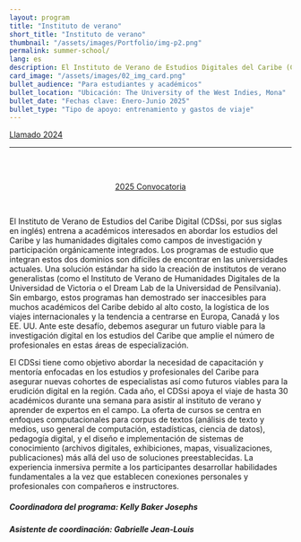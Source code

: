 ```yaml
---
layout: program
title: "Instituto de verano"
short_title: "Instituto de verano"
thumbnail: "/assets/images/Portfolio/img-p2.png"
permalink: summer-school/
lang: es
description: El Instituto de Verano de Estudios Digitales del Caribe (CDSsi, por sus siglas en inglés) capacita a académicos interesados ​​en abordar los estudios del Caribe y las humanidades digitales como campos de investigación y participación orgánicamente integrados. El CDSsi apoya los viajes de hasta 30 académicos para asistir al instituto de verano de una semana de duración y aprender de expertos en el campo.
card_image: "/assets/images/02_img_card.png"
bullet_audience: "Para estudiantes y académicos"
bullet_location: "Ubicación: The University of the West Indies, Mona"
bullet_date: "Fechas clave: Enero-Junio 2025"
bullet_type: "Tipo de apoyo: entrenamiento y gastos de viaje"
---
```


<div class="project-demo-btn">
        <a class="btn project-btn" href="{{site.baseurl}}/summer-school/cfp2025/">Llamado 2024</a> 
        <!-- <a class="btn project-btn" href="https://docs.google.com/document/d/1Lp2Y6SpMaVijGTf2_JNzT20mdaUr4Ndl2zm8r3bYrHY/edit">Appel en français</a> -->
    </div>
<hr>
<br>

<div class="project-demo-btn" style="margin-top: 30px;
        margin-bottom: 45px; width:100%; text-align: center;">
        <a class="btn project-btn" href="{{site.baseurl}}/summer-school/cfp2025/">2025 Convocatoria</a>
    </div>

<div class="portfolio-details">
   <p>El Instituto de Verano de Estudios del Caribe Digital (CDSsi, por sus siglas en inglés) entrena a académicos interesados ​​en abordar los estudios del Caribe y las humanidades digitales como campos de investigación y participación orgánicamente integrados. Los programas de estudio que integran estos dos dominios son difíciles de encontrar en las universidades actuales. Una solución estándar ha sido la creación de institutos de verano generalistas (como el Instituto de Verano de Humanidades Digitales de la Universidad de Victoria o el Dream Lab de la Universidad de Pensilvania). Sin embargo, estos programas han demostrado ser inaccesibles para muchos académicos del Caribe debido al alto costo, la logística de los viajes internacionales y la tendencia a centrarse en Europa, Canadá y los EE. UU. Ante este desafío, debemos asegurar un futuro viable para la investigación digital en los estudios del Caribe que amplíe el número de profesionales en estas áreas de especialización.</p>

  <p>El CDSsi tiene como objetivo abordar la necesidad de capacitación y mentoría enfocadas en los estudios y profesionales del Caribe para asegurar nuevas cohortes de especialistas así como futuros viables para la erudición digital en la región. Cada año, el CDSsi apoya el viaje de hasta 30 académicos durante una semana para asistir al instituto de verano y aprender de expertos en el campo. La oferta de cursos se centra en enfoques computacionales para corpus de textos (análisis de texto y medios, uso general de computación, estadísticas, ciencia de datos), pedagogía digital, y el diseño e implementación de sistemas de conocimiento (archivos digitales, exhibiciones, mapas, visualizaciones, publicaciones) más allá del uso de soluciones preestablecidas. La experiencia inmersiva permite a los participantes desarrollar habilidades fundamentales a la vez que establecen conexiones personales y profesionales con compañeros e instructores.</p>

  <div><h5>Coordinadora del programa: Kelly Baker Josephs</h5></div>
  <div><h5>Asistente de coordinación: Gabrielle Jean-Louis</h5></div>
</div>
